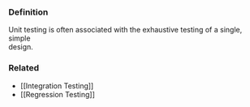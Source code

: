### Definition
Unit testing is often associated with the exhaustive testing of a single, simple  
design.

### Related
- [[Integration Testing]]
- [[Regression Testing]]